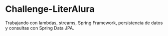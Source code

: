 # Challenge-LiterAlura
Trabajando con lambdas, streams, Spring Framework, persistencia de datos y consultas con Spring Data JPA.
